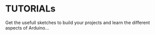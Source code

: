 # TUTORIALs
Get the usefull sketches to build your projects and learn the different aspects of Arduino...
